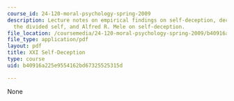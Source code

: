 ```yaml
---
course_id: 24-120-moral-psychology-spring-2009
description: Lecture notes on empirical findings on self-deception, deception by others,
  the divided self, and Alfred R. Mele on self-deception.
file_location: /coursemedia/24-120-moral-psychology-spring-2009/b40916a225e9554162bd67325525315d_MIT24_120s09_lec21.pdf
file_type: application/pdf
layout: pdf
title: XXI Self-Deception
type: course
uid: b40916a225e9554162bd67325525315d

---
```

None